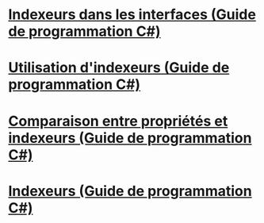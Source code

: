 # [Indexeurs dans les interfaces (Guide de programmation C#)](indexers-in-interfaces.md)
# [Utilisation d'indexeurs (Guide de programmation C#)](using-indexers.md)
# [Comparaison entre propriétés et indexeurs (Guide de programmation C#)](comparison-between-properties-and-indexers.md)
# [Indexeurs (Guide de programmation C#)](index.md)
